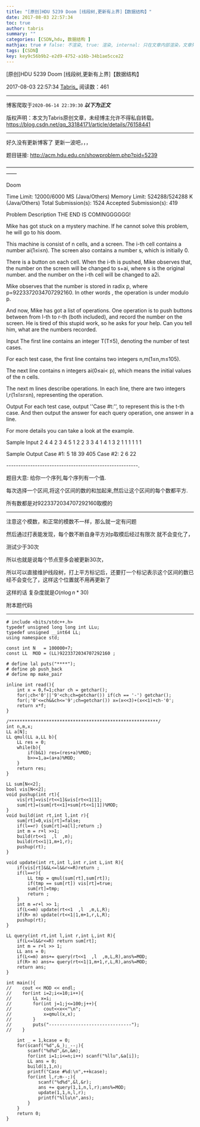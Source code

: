 ```yaml
---
title: "[原创]HDU 5239 Doom [线段树,更新有上界]【数据结构】"
date: 2017-08-03 22:57:34
toc: true
author: tabris
summary: ""
categories: [CSDN,hdu, 数据结构 ]
mathjax: true # false: 不渲染, true: 渲染, internal: 只在文章内部渲染，文章列表中不渲染
tags: [CSDN]
key: key9c56b9b2-e2d9-4752-a16b-34b1ae5cce22
---
```


[原创]HDU 5239 Doom [线段树,更新有上界]【数据结构】

2017-08-03 22:57:34  [Tabris_](https://me.csdn.net/qq_33184171) 阅读数：461

---

博客爬取于`2020-06-14 22:39:30`
***以下为正文***

版权声明：本文为Tabris原创文章，未经博主允许不得私自转载。
https://blog.csdn.net/qq_33184171/article/details/76158441

<!-- more -->

---

好久没有更新博客了 更新一波吧，，，

题目链接: http://acm.hdu.edu.cn/showproblem.php?pid=5239

——————————————————————————————————————

Doom

Time Limit: 12000/6000 MS (Java/Others)    Memory Limit: 524288/524288 K (Java/Others)
Total Submission(s): 1524    Accepted Submission(s): 419


Problem Description
THE END IS COMINGGGGGG!

Mike has got stuck on a mystery machine. If he cannot solve this problem, he will go to his doom.

This machine is consist of n cells, and a screen. The i-th cell contains a number ai(1≤i≤n). The screen also contains a number s, which is initially 0.

There is a button on each cell. When the i-th is pushed, Mike observes that, the number on the screen will be changed to s+ai, where s is the original number. and the number on the i-th cell will be changed to a2i.

Mike observes that the number is stored in radix p, where p=9223372034707292160. In other words  , the operation is under modulo p. 

And now, Mike has got a list of operations. One operation is to push buttons between from l-th to r-th (both included), and record the number on the screen. He is tired of this stupid work, so he asks for your help. Can you tell him, what are the numbers recorded.

 

Input
The first line contains an integer T(T≤5), denoting the number of test cases.

For each test case, the first line contains two integers n,m(1≤n,m≤105).

The next line contains n integers ai(0≤ai< p), which means the initial values of the n cells.

The next m lines describe operations. In each line, there are two integers l,r(1≤l≤r≤n), representing the operation.

 

Output
For each test case, output ''Case #t:'', to represent this is the t-th case. And then output the answer for each query operation, one answer in a line.

For more details you can take a look at the example.
 

Sample Input
2
4 4
2 3 4 5
1 2
2 3
3 4
1 4
1 3
2
1 1
1 1
1 1
 

Sample Output
Case #1:
5
18
39
405
Case #2:
2
6
22
 
-------------------------------------------------------.

题目大意:
给你一个序列,每个序列有一个值.

每次选择一个区间,将这个区间的数的和加起来,然后让这个区间的每个数都平方.

所有数都是对9223372034707292160取模的

---


注意这个模数，和正常的模数不一样，那么就一定有问题

然后通过打表能发现，每个数不断自身平方对p取模后经过有限次 就不会变化了，

测试少于30次

所以也就是说每个节点至多会被更新30次，


所以可以直接维护线段树，打上平方标记后，还要打一个标记表示这个区间的数已经不会变化了，这样这个位置就不用再更新了

这样的话 复杂度就是$O(n\log n *30)$


附本题代码

---------------------------------------------------------------
```
# include <bits/stdc++.h>
typedef unsigned long long int LLu;
typedef unsigned __int64 LL;
using namespace std;

const int N   = 100000+7;
const LL  MOD = (LL)9223372034707292160 ;

# define lal puts("****");
# define pb push_back
# define mp make_pair

inline int read(){
    int x = 0,f=1;char ch = getchar();
    for(;ch<'0'||'9'<ch;ch=getchar()) if(ch == '-') getchar();
    for(;'0'<=ch&&ch<='9';ch=getchar()) x=(x<<3)+(x<<1)+ch-'0';
    return x*f;
}

/********************************************************/
int n,m,x;
LL a[N];
LL qmul(LL a,LL b){
    LL res = 0;
    while(b){
        if(b&1) res=(res+a)%MOD;
        b>>=1,a=(a+a)%MOD;
    }
    return res;
}

LL sum[N<<2];
bool vis[N<<2];
void pushup(int rt){
    vis[rt]=vis[rt<<1]&vis[rt<<1|1];
    sum[rt]=(sum[rt<<1]+sum[rt<<1|1])%MOD;
}
void build(int rt,int l,int r){
    sum[rt]=0,vis[rt]=false;
    if(l==r) {sum[rt]=a[l];return ;}
    int m = r+l >>1;
    build(rt<<1  ,l  ,m);
    build(rt<<1|1,m+1,r);
    pushup(rt);
}

void update(int rt,int l,int r,int L,int R){
    if(vis[rt]&&L<=l&&r<=R)return ;
    if(l==r){
        LL tmp = qmul(sum[rt],sum[rt]);
        if(tmp == sum[rt]) vis[rt]=true;
        sum[rt]=tmp;
        return ;
    }
    int m =r+l >> 1;
    if(L<=m) update(rt<<1  ,l  ,m,L,R);
    if(R> m) update(rt<<1|1,m+1,r,L,R);
    pushup(rt);
}

LL query(int rt,int l,int r,int L,int R){
    if(L<=l&&r<=R) return sum[rt];
    int m = r+l >> 1;
    LL ans = 0;
    if(L<=m) ans+= query(rt<<1  ,l  ,m,L,R),ans%=MOD;
    if(R> m) ans+= query(rt<<1|1,m+1,r,L,R),ans%=MOD;
    return ans;
}

int main(){
//    cout << MOD << endl;
//    for(int i=2;i<=10;i++){
//        LL x=i;
//        for(int j=1;j<=100;j++){
//            cout<<x<<"\n";
//            x=qmul(x,x);
//        }
//        puts("-------------------------------");
//    }

    int _ = 1,kcase = 0;
    for(scanf("%d",&_);_--;){
        scanf("%d%d",&n,&m);
        for(int i=1;i<=n;i++) scanf("%llu",&a[i]);
        LL ans = 0;
        build(1,1,n);
        printf("Case #%d:\n",++kcase);
        for(int l,r;m--;){
            scanf("%d%d",&l,&r);
            ans += query(1,1,n,l,r);ans%=MOD;
            update(1,1,n,l,r);
            printf("%llu\n",ans);
        }
    }
    return 0;
}
```
